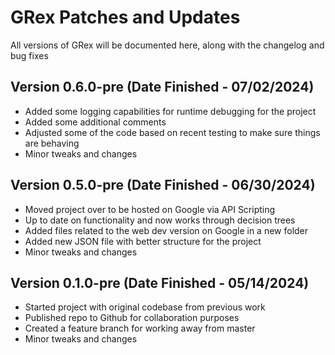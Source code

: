 # GRex Patches and Updates
All versions of GRex will be documented here, along with the changelog and bug fixes

## Version 0.6.0-pre (Date Finished - 07/02/2024)
- Added some logging capabilities for runtime debugging for the project
- Added some additional comments
- Adjusted some of the code based on recent testing to make sure things are behaving
- Minor tweaks and changes

## Version 0.5.0-pre (Date Finished - 06/30/2024)
- Moved project over to be hosted on Google via API Scripting
- Up to date on functionality and now works through decision trees
- Added files related to the web dev version on Google in a new folder
- Added new JSON file with better structure for the project
- Minor tweaks and changes

## Version 0.1.0-pre (Date Finished - 05/14/2024)
- Started project with original codebase from previous work
- Published repo to Github for collaboration purposes
- Created a feature branch for working away from master
- Minor tweaks and changes